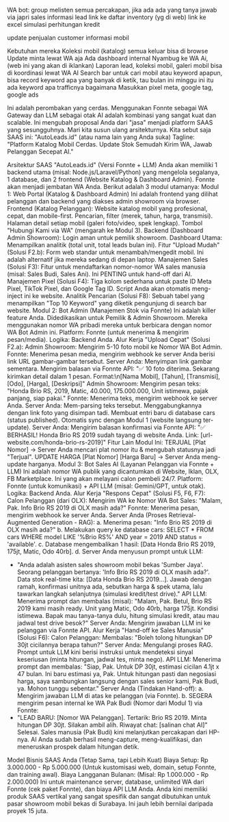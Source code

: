 WA bot:
group
melisten semua percakapan,
jika ada ada yang tanya
jawab via japri
sales
informasi lead
link ke daftar inventory (yg di web)
link ke excel simulasi perhitungan kredit


update penjualan
customer
informasi mobil

Kebutuhan mereka
Koleksi mobil (katalog) semua keluar bisa di browse
Update minta lewat WA aja
Ada dashboard internal
Nyambug ke WA Ai, (web ini yang akan di iklankan)
Laporan lead, koleksi mobil, galeri mobil bisa di koordinasi lewat WA AI
Search bar untuk cari mobil atau keyword apapun, bisa record keyword apa yang banyak di ketik, tau bulan ini minggu ini itu ada keyword apa trafficnya bagaimana
Masukkan pixel meta, google tag, google ads

























Ini adalah perombakan yang cerdas. Menggunakan Fonnte sebagai WA Gateway dan LLM sebagai otak AI adalah kombinasi yang sangat kuat dan scalable.
Ini mengubah proposal Anda dari "jasa" menjadi platform SAAS yang sesungguhnya. Mari kita susun ulang arsitekturnya.
Kita sebut saja SAAS ini: "AutoLeads.id" (atau nama lain yang Anda suka)
Tagline: "Platform Katalog Mobil Cerdas. Update Stok Semudah Kirim WA, Jawab Pelanggan Secepat AI."

Arsitektur SAAS "AutoLeads.id" (Versi Fonnte + LLM)
Anda akan memiliki 1 backend utama (misal: Node.js/Laravel/Python) yang mengelola segalanya, 1 database, dan 2 frontend (Website Katalog & Dashboard Admin). Fonnte akan menjadi jembatan WA Anda.
Berikut adalah 3 modul utamanya:
Modul 1: Web Portal (Katalog & Dashboard Admin)
Ini adalah frontend yang dilihat pelanggan dan backend yang diakses admin showroom via browser.
Frontend (Katalog Pelanggan):
Website katalog mobil yang profesional, cepat, dan mobile-first.
Pencarian, filter (merek, tahun, harga, transmisi).
Halaman detail setiap mobil (galeri foto/video, spek lengkap).
Tombol "Hubungi Kami via WA" (mengarah ke Modul 3).
Backend (Dashboard Admin Showroom):
Login aman untuk pemilik showroom.
Dashboard Utama: Menampilkan analitik (total unit, total leads bulan ini).
Fitur "Upload Mudah" (Solusi F2.b): Form web standar untuk menambah/mengedit mobil. Ini adalah alternatif jika mereka sedang di depan laptop.
Manajemen Sales (Solusi F3): Fitur untuk mendaftarkan nomor-nomor WA sales manusia (misal: Sales Budi, Sales Ani). Ini PENTING untuk hand-off dari AI.
Manajemen Pixel (Solusi F4): Tiga kolom sederhana untuk paste ID Meta Pixel, TikTok Pixel, dan Google Tag ID. Script Anda akan otomatis meng-inject ini ke <head> website.
Analitik Pencarian (Solusi F8): Sebuah tabel yang menampilkan "Top 10 Keyword" yang diketik pengunjung di search bar website.
Modul 2: Bot Admin (Manajemen Stok via Fonnte)
Ini adalah killer feature Anda. Didedikasikan untuk Pemilik & Admin Showroom. Mereka menggunakan nomor WA pribadi mereka untuk berbicara dengan nomor WA Bot Admin ini.
Platform: Fonnte (untuk menerima & mengirim pesan/media).
Logika: Backend Anda.
Alur Kerja "Upload Cepat" (Solusi F2.a):
Admin Showroom: Mengirim 5-10 foto mobil ke Nomor WA Bot Admin.
Fonnte: Menerima pesan media, mengirim webhook ke server Anda berisi link URL gambar-gambar tersebut.
Server Anda: Menyimpan link gambar sementara. Mengirim balasan via Fonnte API:
"✅ 10 foto diterima. Sekarang kirimkan detail dalam 1 pesan. Format:\n[Nama Mobil], [Tahun], [Transmisi], [Odo], [Harga], [Deskripsi]"
Admin Showroom: Mengirim pesan teks:
"Honda Brio RS, 2019, Matic, 40.000, 175.000.000, Unit istimewa, pajak panjang, siap pakai."
Fonnte: Menerima teks, mengirim webhook ke server Anda.
Server Anda:
Mem-parsing teks tersebut.
Menggabungkannya dengan link foto yang disimpan tadi.
Membuat entri baru di database cars (status published).
Otomatis sync dengan Modul 1 (website langsung ter-update).
Server Anda: Mengirim balasan konfirmasi via Fonnte API:
"✅ BERHASIL! Honda Brio RS 2019 sudah tayang di website Anda. Link: [url-website.com/honda-brio-rs-2019]"
Fitur Lain Modul Ini:
TERJUAL [Plat Nomor] -> Server Anda mencari plat nomor itu & mengubah statusnya jadi "Terjual".
UPDATE HARGA [Plat Nomor] [Harga Baru] -> Server Anda meng-update harganya.
Modul 3: Bot Sales AI (Layanan Pelanggan via Fonnte + LLM)
Ini adalah nomor WA publik yang dicantumkan di Website, Iklan, OLX, FB Marketplace. Ini yang akan melayani calon pembeli 24/7.
Platform: Fonnte (untuk komunikasi) + API LLM (misal: Gemini/GPT, untuk otak).
Logika: Backend Anda.
Alur Kerja "Respons Cepat" (Solusi F5, F6, F7):
Calon Pelanggan (dari OLX): Mengirim WA ke Nomor WA Bot Sales:
"Malam, Pak. Info Brio RS 2019 di OLX masih ada?"
Fonnte: Menerima pesan, mengirim webhook ke server Anda.
Server Anda (Proses Retrieval-Augmented Generation - RAG):
a. Menerima pesan: "Info Brio RS 2019 di OLX masih ada?"
b. Melakukan query ke database cars: SELECT * FROM cars WHERE model LIKE '%Brio RS%' AND year = 2019 AND status = 'available'.
c. Database mengembalikan 1 hasil: [Data Honda Brio RS 2019, 175jt, Matic, Odo 40rb].
d. Server Anda menyusun prompt untuk LLM:
* "Anda adalah asisten sales showroom mobil bekas 'Sumber Jaya'. Seorang pelanggan bertanya: 'Info Brio RS 2019 di OLX masih ada?'. Data stok real-time kita: [Data Honda Brio RS 2019...]. Jawab dengan ramah, konfirmasi unitnya ada, sebutkan harga & spek utama, lalu tawarkan langkah selanjutnya (simulasi kredit/test drive)."
API LLM: Menerima prompt dan membalas (misal):
"Malam, Pak. Betul, Brio RS 2019 kami masih ready. Unit yang Matic, Odo 40rb, harga 175jt. Kondisi istimewa. Bapak mau tanya-tanya dulu, hitung simulasi kredit, atau mau jadwal test drive besok?"
Server Anda: Mengirim jawaban LLM ini ke pelanggan via Fonnte API.
Alur Kerja "Hand-off ke Sales Manusia" (Solusi F6):
Calon Pelanggan: Membalas:
"Boleh tolong hitungkan DP 30jt cicilannya berapa tahun?"
Server Anda: Mengulangi proses RAG. Prompt untuk LLM kini berisi instruksi untuk mendeteksi sinyal keseriusan (minta hitungan, jadwal tes, minta nego).
API LLM: Menerima prompt dan membalas:
"Siap, Pak. Untuk DP 30jt, estimasi cicilan 4.1jt x 47 bulan. Ini baru estimasi ya, Pak. Untuk hitungan pasti dan negosiasi harga, saya sambungkan langsung dengan sales senior kami, Pak Budi, ya. Mohon tunggu sebentar."
Server Anda (Tindakan Hand-off):
a. Mengirim jawaban LLM di atas ke pelanggan (via Fonnte).
b. SEGERA mengirim pesan internal ke WA Pak Budi (Nomor dari Modul 1) via Fonnte:
* "LEAD BARU: [Nomor WA Pelanggan]. Tertarik: Brio RS 2019. Minta hitungan DP 30jt. Silakan ambil alih. Riwayat chat: [salinan chat AI]"
Selesai. Sales manusia (Pak Budi) kini melanjutkan percakapan dari HP-nya. AI Anda sudah berhasil meng-capture, meng-kualifikasi, dan meneruskan prospek dalam hitungan detik.

Model Bisnis SAAS Anda (Tetap Sama, tapi Lebih Kuat)
Biaya Setup: Rp 3.000.000 - Rp 5.000.000 (Untuk kustomisasi web, domain, setup Fonnte, dan training awal).
Biaya Langganan Bulanan: (Misal: Rp 1.000.000 - Rp 2.000.000)
Ini untuk maintenance server, database, unlimited WA dari Fonnte (cek paket Fonnte), dan biaya API LLM Anda.
Anda kini memiliki produk SAAS vertikal yang sangat spesifik dan sangat dibutuhkan untuk pasar showroom mobil bekas di Surabaya. Ini jauh lebih bernilai daripada proyek 15 juta.

